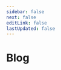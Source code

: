 ```yaml
---
sidebar: false
next: false
editLink: false
lastUpdated: false
---
```


<script setup>
import BlogPosts from "../../components/BlogPosts.vue";
</script>

# Blog

<BlogPosts />
